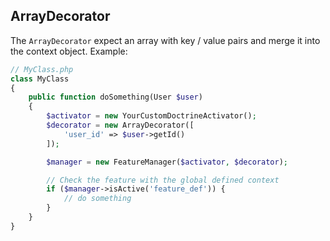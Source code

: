 ArrayDecorator
-------------------------
The `ArrayDecorator` expect an array with key / value pairs and merge it into the context object. Example:

```php
// MyClass.php
class MyClass
{
    public function doSomething(User $user)
    {
        $activator = new YourCustomDoctrineActivator();
        $decorator = new ArrayDecorator([
            'user_id' => $user->getId()
        ]);

        $manager = new FeatureManager($activator, $decorator);

        // Check the feature with the global defined context         
        if ($manager->isActive('feature_def')) {
            // do something
        }
    }
}
```
